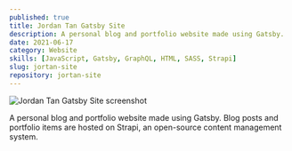 ```yaml
---
published: true
title: Jordan Tan Gatsby Site
description: A personal blog and portfolio website made using Gatsby.
date: 2021-06-17
category: Website
skills: [JavaScript, Gatsby, GraphQL, HTML, SASS, Strapi]
slug: jortan-site
repository: jortan-site
---
```


![Jordan Tan Gatsby Site screenshot](/images/portfolio/Jordan_Tan_Site.png)

A personal blog and portfolio website made using Gatsby. Blog posts and portfolio items are hosted on Strapi, an open-source content management system.
